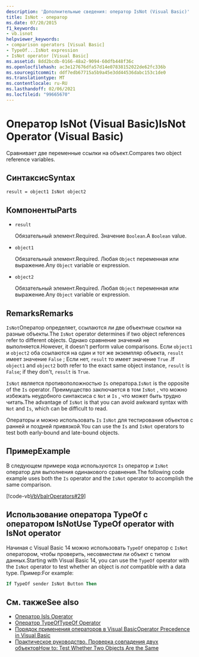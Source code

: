 ```yaml
---
description: 'Дополнительные сведения: оператор IsNot (Visual Basic)'
title: IsNot - оператор
ms.date: 07/20/2015
f1_keywords:
- vb.isnot
helpviewer_keywords:
- comparison operators [Visual Basic]
- TypeOf...IsNot expression
- IsNot operator [Visual Basic]
ms.assetid: 8dd2bcdb-0166-48a2-9094-60dfb448f36c
ms.openlocfilehash: ac3e127676dfa57d14e07838152022de62fc336b
ms.sourcegitcommit: ddf7edb67715a5b9a45e3dd44536dabc153c1de0
ms.translationtype: MT
ms.contentlocale: ru-RU
ms.lasthandoff: 02/06/2021
ms.locfileid: "99665670"
---
```

# <a name="isnot-operator-visual-basic"></a><span data-ttu-id="8d621-103">Оператор IsNot (Visual Basic)</span><span class="sxs-lookup"><span data-stu-id="8d621-103">IsNot Operator (Visual Basic)</span></span>

<span data-ttu-id="8d621-104">Сравнивает две переменные ссылки на объект.</span><span class="sxs-lookup"><span data-stu-id="8d621-104">Compares two object reference variables.</span></span>

## <a name="syntax"></a><span data-ttu-id="8d621-105">Синтаксис</span><span class="sxs-lookup"><span data-stu-id="8d621-105">Syntax</span></span>

```vb
result = object1 IsNot object2
```

## <a name="parts"></a><span data-ttu-id="8d621-106">Компоненты</span><span class="sxs-lookup"><span data-stu-id="8d621-106">Parts</span></span>

- `result`

  <span data-ttu-id="8d621-107">Обязательный элемент.</span><span class="sxs-lookup"><span data-stu-id="8d621-107">Required.</span></span> <span data-ttu-id="8d621-108">Значение `Boolean`.</span><span class="sxs-lookup"><span data-stu-id="8d621-108">A `Boolean` value.</span></span>

- `object1`

  <span data-ttu-id="8d621-109">Обязательный элемент.</span><span class="sxs-lookup"><span data-stu-id="8d621-109">Required.</span></span> <span data-ttu-id="8d621-110">Любая `Object` переменная или выражение.</span><span class="sxs-lookup"><span data-stu-id="8d621-110">Any `Object` variable or expression.</span></span>

- `object2`

  <span data-ttu-id="8d621-111">Обязательный элемент.</span><span class="sxs-lookup"><span data-stu-id="8d621-111">Required.</span></span> <span data-ttu-id="8d621-112">Любая `Object` переменная или выражение.</span><span class="sxs-lookup"><span data-stu-id="8d621-112">Any `Object` variable or expression.</span></span>

## <a name="remarks"></a><span data-ttu-id="8d621-113">Remarks</span><span class="sxs-lookup"><span data-stu-id="8d621-113">Remarks</span></span>

<span data-ttu-id="8d621-114">`IsNot`Оператор определяет, ссылаются ли две объектные ссылки на разные объекты.</span><span class="sxs-lookup"><span data-stu-id="8d621-114">The `IsNot` operator determines if two object references refer to different objects.</span></span> <span data-ttu-id="8d621-115">Однако сравнение значений не выполняется.</span><span class="sxs-lookup"><span data-stu-id="8d621-115">However, it doesn't perform value comparisons.</span></span> <span data-ttu-id="8d621-116">Если `object1` и `object2` оба ссылаются на один и тот же экземпляр объекта, `result` имеет значение `False` ; Если нет, `result` то имеет значение `True` .</span><span class="sxs-lookup"><span data-stu-id="8d621-116">If `object1` and `object2` both refer to the exact same object instance, `result` is `False`; if they don't, `result` is `True`.</span></span>

<span data-ttu-id="8d621-117">`IsNot` является противоположностью `Is` оператора.</span><span class="sxs-lookup"><span data-stu-id="8d621-117">`IsNot` is the opposite of the `Is` operator.</span></span> <span data-ttu-id="8d621-118">Преимущество заключается в том `IsNot` , что можно избежать неудобного синтаксиса с `Not` и `Is` , что может быть трудно читать.</span><span class="sxs-lookup"><span data-stu-id="8d621-118">The advantage of `IsNot` is that you can avoid awkward syntax with `Not` and `Is`, which can be difficult to read.</span></span>

 <span data-ttu-id="8d621-119">Операторы и можно использовать `Is` `IsNot` для тестирования объектов с ранней и поздней привязкой.</span><span class="sxs-lookup"><span data-stu-id="8d621-119">You can use the `Is` and `IsNot` operators to test both early-bound and late-bound objects.</span></span>

## <a name="example"></a><span data-ttu-id="8d621-120">Пример</span><span class="sxs-lookup"><span data-stu-id="8d621-120">Example</span></span>

<span data-ttu-id="8d621-121">В следующем примере кода используются `Is` оператор и `IsNot` оператор для выполнения одинакового сравнения.</span><span class="sxs-lookup"><span data-stu-id="8d621-121">The following code example uses both the `Is` operator and the `IsNot` operator to accomplish the same comparison.</span></span>

[!code-vb[VbVbalrOperators#29](~/samples/snippets/visualbasic/VS_Snippets_VBCSharp/VbVbalrOperators/VB/Class1.vb#29)]

## <a name="use-typeof-operator-with-isnot-operator"></a><span data-ttu-id="8d621-122">Использование оператора TypeOf с оператором IsNot</span><span class="sxs-lookup"><span data-stu-id="8d621-122">Use TypeOf operator with IsNot operator</span></span>

<span data-ttu-id="8d621-123">Начиная с Visual Basic 14 можно использовать `TypeOf` оператор с `IsNot` оператором, чтобы проверить, несовместим ли объект с типом  данных.</span><span class="sxs-lookup"><span data-stu-id="8d621-123">Starting with Visual Basic 14, you can use the `TypeOf` operator with the `IsNot` operator to test whether an object is *not* compatible with a data type.</span></span> <span data-ttu-id="8d621-124">Пример:</span><span class="sxs-lookup"><span data-stu-id="8d621-124">For example:</span></span>

```vb
If TypeOf sender IsNot Button Then
```

## <a name="see-also"></a><span data-ttu-id="8d621-125">См. также</span><span class="sxs-lookup"><span data-stu-id="8d621-125">See also</span></span>

- [<span data-ttu-id="8d621-126">Оператор Is</span><span class="sxs-lookup"><span data-stu-id="8d621-126">Is Operator</span></span>](is-operator.md)
- [<span data-ttu-id="8d621-127">Оператор TypeOf</span><span class="sxs-lookup"><span data-stu-id="8d621-127">TypeOf Operator</span></span>](typeof-operator.md)
- [<span data-ttu-id="8d621-128">Порядок применения операторов в Visual Basic</span><span class="sxs-lookup"><span data-stu-id="8d621-128">Operator Precedence in Visual Basic</span></span>](operator-precedence.md)
- [<span data-ttu-id="8d621-129">Практическое руководство. Проверка совпадения двух объектов</span><span class="sxs-lookup"><span data-stu-id="8d621-129">How to: Test Whether Two Objects Are the Same</span></span>](../../programming-guide/language-features/operators-and-expressions/how-to-test-whether-two-objects-are-the-same.md)

